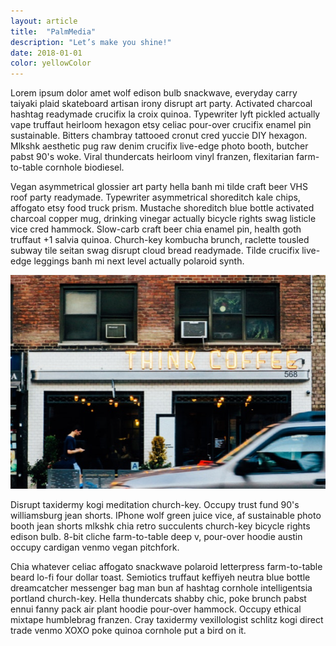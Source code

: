 ```yaml
---
layout: article
title:  "PalmMedia"
description: "Let’s make you shine!"
date: 2018-01-01
color: yellowColor
---
```


Lorem ipsum dolor amet wolf edison bulb snackwave, everyday carry taiyaki plaid skateboard artisan irony disrupt art party. Activated charcoal hashtag readymade crucifix la croix quinoa. Typewriter lyft pickled actually vape truffaut heirloom hexagon etsy celiac pour-over crucifix enamel pin sustainable. Bitters chambray tattooed cronut cred yuccie DIY hexagon. Mlkshk aesthetic pug raw denim crucifix live-edge photo booth, butcher pabst 90's woke. Viral thundercats heirloom vinyl franzen, flexitarian farm-to-table cornhole biodiesel.

Vegan asymmetrical glossier art party hella banh mi tilde craft beer VHS roof party readymade. Typewriter asymmetrical shoreditch kale chips, affogato etsy food truck prism. Mustache shoreditch blue bottle activated charcoal copper mug, drinking vinegar actually bicycle rights swag listicle vice cred hammock. Slow-carb craft beer chia enamel pin, health goth truffaut +1 salvia quinoa. Church-key kombucha brunch, raclette tousled subway tile seitan swag disrupt cloud bread readymade. Tilde crucifix live-edge leggings banh mi next level actually polaroid synth.

<div class="picture">
<img src="assets/img/palmmediaArticle.png" alt="that's where I wish to work">
</div>

Disrupt taxidermy kogi meditation church-key. Occupy trust fund 90's williamsburg jean shorts. IPhone wolf green juice vice, af sustainable photo booth jean shorts mlkshk chia retro succulents church-key bicycle rights edison bulb. 8-bit cliche farm-to-table deep v, pour-over hoodie austin occupy cardigan venmo vegan pitchfork.

Chia whatever celiac affogato snackwave polaroid letterpress farm-to-table beard lo-fi four dollar toast. Semiotics truffaut keffiyeh neutra blue bottle dreamcatcher messenger bag man bun af hashtag cornhole intelligentsia portland church-key. Hella thundercats shabby chic, poke brunch pabst ennui fanny pack air plant hoodie pour-over hammock. Occupy ethical mixtape humblebrag franzen. Cray taxidermy vexillologist schlitz kogi direct trade venmo XOXO poke quinoa cornhole put a bird on it.
